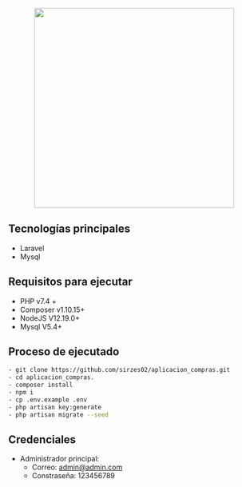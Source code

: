 <p align="center"><a href="https://laravel.com" target="_blank"><img src="https://raw.githubusercontent.com/laravel/art/master/logo-lockup/5%20SVG/2%20CMYK/1%20Full%20Color/laravel-logolockup-cmyk-red.svg" width="400"></a></p>

## Tecnologías principales

- Laravel
- Mysql

## Requisitos para ejecutar

- PHP v7.4 +
- Composer v1.10.15+
- NodeJS V12.19.0+
- Mysql V5.4+

## Proceso de ejecutado

```bash
- git clone https://github.com/sirzes02/aplicacion_compras.git
- cd aplicacion_compras.
- composer install
- npm i
- cp .env.example .env
- php artisan key:generate
- php artisan migrate --seed
```


## Credenciales

- Administrador principal:
    - Correo:       admin@admin.com
    - Constraseña:  123456789
    
